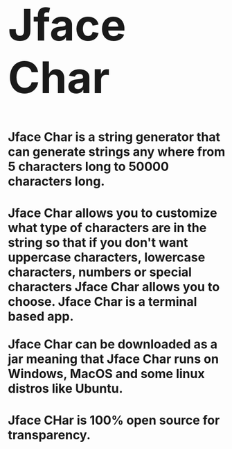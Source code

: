 <h1 style="font-size: 100px; margin-bottom: 60px;">Jface Char</h1>
  <h1>Jface Char is a string generator that can generate strings any where from 5 characters long
    to 50000 characters long. </h1>
  <h1>Jface Char allows you to customize what type of characters are in the string
    so that if you don't want uppercase characters, lowercase characters, numbers or special characters
    Jface Char allows you to choose. Jface Char is a terminal based app.</h1>

  <h1 style="margin-top: 30px;">Jface Char can be downloaded as a jar meaning that Jface Char runs on Windows, MacOS and some linux
    distros like Ubuntu.</h1>
  <h1>Jface CHar is 100% open source for transparency.</h1>
